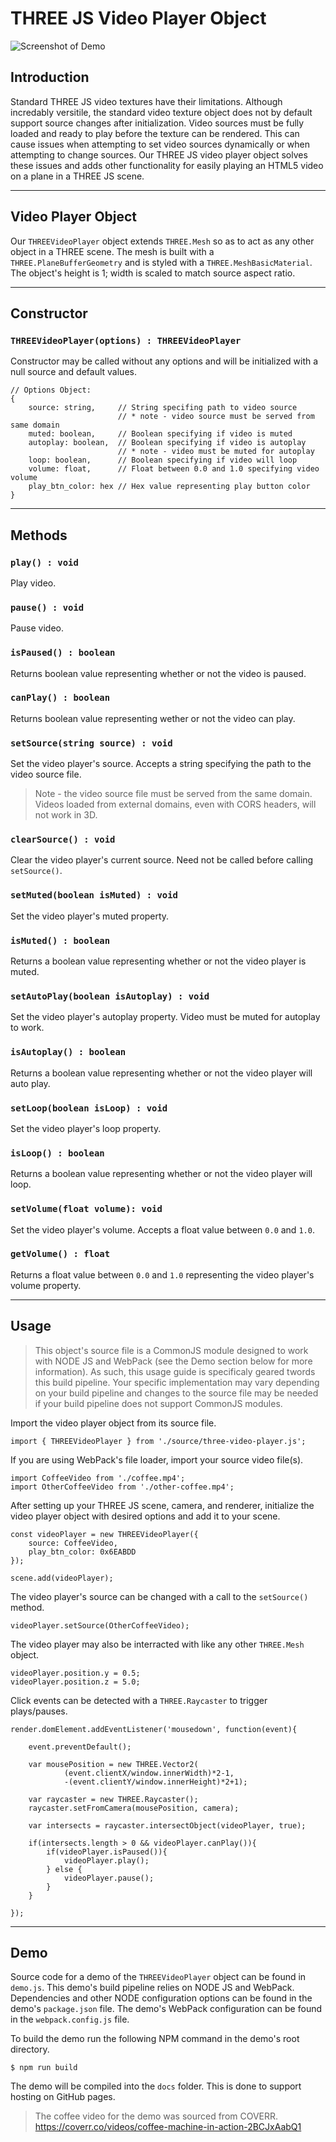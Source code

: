 # THREE JS Video Player Object

![Screenshot of Demo](./demo_screenshot.JPG)

## Introduction
Standard THREE JS video textures have their limitations. Although incredably versitile, the standard video texture object does not by default support source changes after initialization. Video sources must be fully loaded and ready to play before the texture can be rendered. This can cause issues when attempting to set video sources dynamically or when attempting to change sources. Our THREE JS video player object solves these issues and adds other functionality for easily playing an HTML5 video on a plane in a THREE JS scene.


---
## Video Player Object
Our `THREEVideoPlayer` object extends `THREE.Mesh` so as to act as any other object in a THREE scene. The mesh is built with a `THREE.PlaneBufferGeometry` and is styled with a `THREE.MeshBasicMaterial`. The object's height is 1; width is scaled to match source aspect ratio.


---
## Constructor 
### `THREEVideoPlayer(options) : THREEVideoPlayer`
Constructor may be called without any options and will be initialized with a null source and default values.
```
// Options Object:
{
    source: string,     // String specifing path to video source
                        // * note - video source must be served from same domain
    muted: boolean,     // Boolean specifying if video is muted
    autoplay: boolean,  // Boolean specifying if video is autoplay
                        // * note - video must be muted for autoplay
    loop: boolean,      // Boolean specifying if video will loop
    volume: float,      // Float between 0.0 and 1.0 specifying video volume
    play_btn_color: hex // Hex value representing play button color
}
```


---
## Methods
### `play() : void`
Play video.


### `pause() : void`
Pause video.


### `isPaused() : boolean`
Returns boolean value representing whether or not the video is paused. 


### `canPlay() : boolean`
Returns boolean value representing wether or not the video can play.


### `setSource(string source) : void`
Set the video player's source. Accepts a string specifying the path to the video source file.

> Note - the video source file must be served from the same domain. Videos loaded from external domains, even with CORS headers, will not work in 3D.


### `clearSource() : void`
Clear the video player's current source. Need not be called before calling `setSource()`.


### `setMuted(boolean isMuted) : void`
Set the video player's muted property. 


### `isMuted() : boolean`
Returns a boolean value representing whether or not the video player is muted.


### `setAutoPlay(boolean isAutoplay) : void`
Set the video player's autoplay property. Video must be muted for autoplay to work. 


### `isAutoplay() : boolean`
Returns a boolean value representing whether or not the video player will auto play.


### `setLoop(boolean isLoop) : void`
Set the video player's loop property.


### `isLoop() : boolean`
Returns a boolean value representing whether or not the video player will loop.


### `setVolume(float volume): void`
Set the video player's volume. Accepts a float value between `0.0` and `1.0`. 


### `getVolume() : float`
Returns a float value between `0.0` and `1.0` representing the video player's volume property.


---
## Usage
> This object's source file is a CommonJS module designed to work with NODE JS and WebPack (see the Demo section below for more information). As such, this usage guide is specificaly geared twords this build pipeline. Your specific implementation may vary depending on your build pipeline and changes to the source file may be needed if your build pipeline does not support CommonJS modules.


Import the video player object from its source file.
```
import { THREEVideoPlayer } from './source/three-video-player.js';
```


If you are using WebPack's file loader, import your source video file(s).
```
import CoffeeVideo from './coffee.mp4';
import OtherCoffeeVideo from './other-coffee.mp4';
```


After setting up your THREE JS scene, camera, and renderer, initialize the video player object with desired options and add it to your scene.
```
const videoPlayer = new THREEVideoPlayer({
    source: CoffeeVideo,
    play_btn_color: 0x6EABDD
});

scene.add(videoPlayer);
```


The video player's source can be changed with a call to the `setSource()` method.
```
videoPlayer.setSource(OtherCoffeeVideo);
```


The video player may also be interracted with like any other `THREE.Mesh` object.
```
videoPlayer.position.y = 0.5;
videoPlayer.position.z = 5.0;
```


Click events can be detected with a `THREE.Raycaster` to trigger plays/pauses.
```
render.domElement.addEventListener('mousedown', function(event){

    event.preventDefault();

    var mousePosition = new THREE.Vector2(
            (event.clientX/window.innerWidth)*2-1, 
            -(event.clientY/window.innerHeight)*2+1);

    var raycaster = new THREE.Raycaster();
    raycaster.setFromCamera(mousePosition, camera);

    var intersects = raycaster.intersectObject(videoPlayer, true);

    if(intersects.length > 0 && videoPlayer.canPlay()){
        if(videoPlayer.isPaused()){
            videoPlayer.play();
        } else {
            videoPlayer.pause();
        }
    }

});
```


---
## Demo
Source code for a demo of the `THREEVideoPlayer` object can be found in `demo.js`. This demo's build pipeline relies on NODE JS and WebPack. Dependencies and other NODE configuration options can be found in the demo's `package.json` file. The demo's WebPack configuration can be found in the `webpack.config.js` file.


To build the demo run the following NPM command in the demo's root directory.
```
$ npm run build
```
The demo will be compiled into the `docs` folder. This is done to support hosting on GitHub pages.  

> The coffee video for the demo was sourced from COVERR. https://coverr.co/videos/coffee-machine-in-action-2BCJxAabQ1
